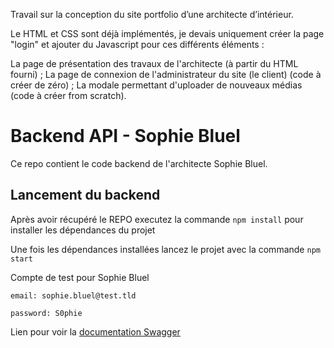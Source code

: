 Travail sur la conception du site portfolio d’une architecte d’intérieur.

Le HTML et CSS sont déjà implémentés, je devais uniquement créer la page "login" et ajouter du Javascript pour ces différents éléments :

La page de présentation des travaux de l'architecte (à partir du HTML fourni) ;
La page de connexion de l'administrateur du site (le client) (code à créer de zéro) ;
La modale permettant d'uploader de nouveaux médias (code à créer from scratch).

# Backend API - Sophie Bluel

Ce repo contient le code backend de l'architecte Sophie Bluel. 

## Lancement du backend

Après avoir récupéré le REPO executez la commande `npm install` pour installer les dépendances du projet

Une fois les dépendances installées lancez le projet avec la commande `npm start`

Compte de test pour Sophie Bluel

```
email: sophie.bluel@test.tld

password: S0phie 
```
Lien pour voir la
[documentation Swagger](http://localhost:5678/api-docs/)
